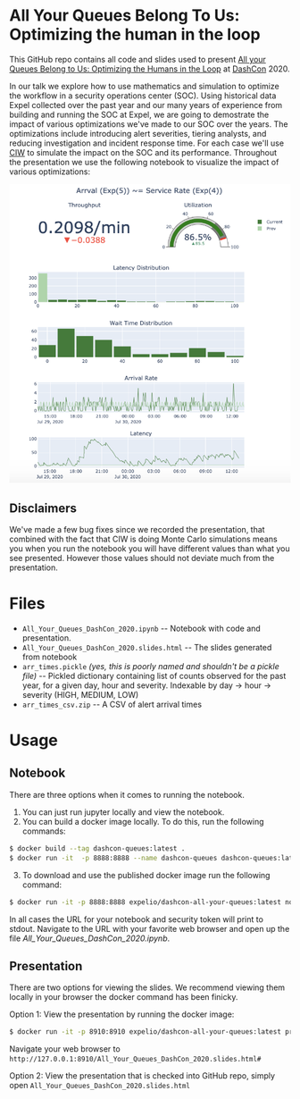 # All Your Queues Belong To Us: Optimizing the human in the loop
This GitHub repo contains all code and slides used to present [All your Queues Belong to Us: Optimizing the Humans in the Loop](https://www.dashcon.io/talks/all-your-queues-belong-to-us-optimizing-the-humans-in-the-loop/) at [DashCon](https://www.dashcon.io/) 2020.

In our talk we explore how to use mathematics and simulation to optimize the workflow in a security operations center (SOC). Using historical data Expel collected over the past year and our many years of experience from building and running the SOC at Expel, we are going to demostrate the impact of various optimizations we've made to our SOC over the years. The optimizations include introducing alert severities, tiering analysts, and reducing investigation and incident response time. For each case we'll use [CIW](https://ciw.readthedocs.io/en/latest/) to simulate the impact on the SOC and its performance. Throughout the presentation we use the following notebook to visualize the impact of various optimizations: 

![Dashboard](dashboard.png)

## Disclaimers
We've made a few bug fixes since we recorded the presentation, that combined with the fact that CIW is doing Monte Carlo simulations means you when you run the notebook you will have different values than what you see presented. However those values should not deviate much from the presentation.

# Files
* `All_Your_Queues_DashCon_2020.ipynb` -- Notebook with code and presentation.
* `All_Your_Queues_DashCon_2020.slides.html` -- The slides generated from notebook
* `arr_times.pickle` _(yes, this is poorly named and shouldn't be a pickle file)_ -- Pickled dictionary containing list of counts observed for the past year, for a given day, hour and severity. Indexable by day -> hour -> severity (HIGH, MEDIUM, LOW) 
* `arr_times_csv.zip` -- A CSV of alert arrival times


# Usage

## Notebook 
There are three options when it comes to running the notebook.

1. You can just run jupyter locally and view the notebook.
2. You can build a docker image locally. To do this, run the following commands:
```sh
$ docker build --tag dashcon-queues:latest .
$ docker run -it  -p 8888:8888 --name dashcon-queues dashcon-queues:latest notebook
```
3. To download and use the published docker image run the following command:
```sh
$ docker run -it -p 8888:8888 expelio/dashcon-all-your-queues:latest notebook 
```

In all cases the URL for your notebook and security token will print to stdout. Navigate to the URL with your favorite web browser and open up the file *All\_Your\_Queues\_DashCon\_2020.ipynb*. 


## Presentation 
There are two options for viewing the slides. We recommend viewing them locally in your browser the docker command has been finicky.

Option 1: View the presentation by running the docker image:
```sh
$ docker run -it -p 8910:8910 expelio/dashcon-all-your-queues:latest present
```
Navigate your web browser to `http://127.0.0.1:8910/All_Your_Queues_DashCon_2020.slides.html#`

Option 2: View the presentation that is checked into GitHub repo, simply open `All_Your_Queues_DashCon_2020.slides.html`
